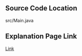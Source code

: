 ## Source Code Location

src/Main.java

## Explanation Page Link

[Link](https://lunareclipse000.wordpress.com/2024/03/26/java%eb%b0%b1%ec%a4%80-2206-%eb%b2%bd-%eb%b6%80%ec%88%98%ea%b3%a0-%ec%9d%b4%eb%8f%99%ed%95%98%ea%b8%b0/)
